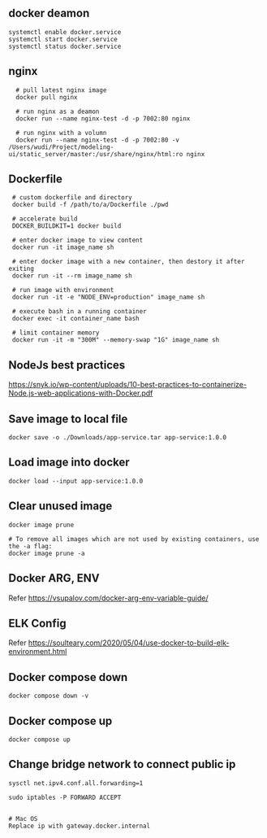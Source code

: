 ## docker deamon
```
systemctl enable docker.service
systemctl start docker.service
systemctl status docker.service
```

## nginx

```
  # pull latest nginx image
  docker pull nginx

  # run nginx as a deamon
  docker run --name nginx-test -d -p 7002:80 nginx

  # run nginx with a volumn
  docker run --name nginx-test -d -p 7002:80 -v /Users/wudi/Project/modeling-ui/static_server/master:/usr/share/nginx/html:ro nginx
```

## Dockerfile
```
 # custom dockerfile and directory
 docker build -f /path/to/a/Dockerfile ./pwd

 # accelerate build
 DOCKER_BUILDKIT=1 docker build

 # enter docker image to view content
 docker run -it image_name sh

 # enter docker image with a new container, then destory it after exiting
 docker run -it --rm image_name sh

 # run image with environment
 docker run -it -e "NODE_ENV=production" image_name sh

 # execute bash in a running container
 docker exec -it container_name bash

 # limit container memory
 docker run -it -m "300M" --memory-swap "1G" image_name sh
```

## NodeJs best practices

https://snyk.io/wp-content/uploads/10-best-practices-to-containerize-Node.js-web-applications-with-Docker.pdf

## Save image to local file
```
docker save -o ./Downloads/app-service.tar app-service:1.0.0
```

## Load image into docker
```
docker load --input app-service:1.0.0
```

## Clear unused image
```
docker image prune

# To remove all images which are not used by existing containers, use the -a flag:
docker image prune -a
```

## Docker ARG, ENV

Refer https://vsupalov.com/docker-arg-env-variable-guide/

## ELK Config

Refer https://soulteary.com/2020/05/04/use-docker-to-build-elk-environment.html

## Docker compose down
`docker compose down -v`

## Docker compose up
`docker compose up`

## Change bridge network to connect public ip
```
sysctl net.ipv4.conf.all.forwarding=1

sudo iptables -P FORWARD ACCEPT


# Mac OS
Replace ip with gateway.docker.internal

```